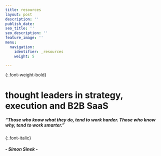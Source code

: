 ```yaml
---
title: resources
layout: post
description: ''
publish_date: 
seo_title: ''
seo_description: ''
feature_image: ''
menu:
  navigation:
    identifier: _resources
    weight: 5

---
```

{:.font-weight-bold}

# thought leaders in strategy, execution and B2B SaaS

##### “Those who know _what_ they do, tend to work harder. Those who know _why_, tend to work smarter.”

{:.font-italic}

##### - Simon Sinek -